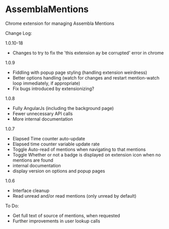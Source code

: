 # AssemblaMentions
Chrome extension for managing Assembla Mentions

Change Log:

1.0.10-18
 - Changes to try to fix the 'this extension ay be corrupted' error in chrome

1.0.9
 - Fiddling with popup page styling (handling extension weirdness)
 - Better options handling (watch for changes and restart mention-watch loop immediately, if appropriate)
 - Fix bugs introduced by extensionizing?

1.0.8
 - Fully AngularJs (including the background page)
 - Fewer unnecessary API calls
 - More internal documentation

1.0.7
 - Elapsed Time counter auto-update
 - Elapsed time counter variable update rate
 - Toggle Auto-read of mentions when navigating to that mentions
 - Toggle Whether or not a badge is displayed on extension icon when no mentions are found
 - internal documentation
 - display version on options and popup pages

1.0.6
 - Interface cleanup
 - Read unread and/or read mentions (only unread by default)

 To Do:
  - Get full text of source of mentions, when requested
  - Further improvements in user lookup calls
